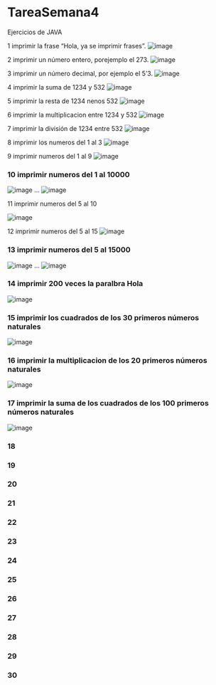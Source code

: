 # TareaSemana4
Ejercicios de JAVA 

1 imprimir la frase “Hola, ya se imprimir frases”.
![image](https://github.com/user-attachments/assets/810eb1e1-ebde-4601-b484-7eb187fc90b0)


2 imprimir un número entero, porejemplo el 273.
![image](https://github.com/user-attachments/assets/2b259648-148f-4f37-a998-24f9544da83c)


3 imprimir un número decimal, por ejemplo el 5’3.
![image](https://github.com/user-attachments/assets/7a72f852-e805-4b3d-98e4-4bdc9308814b)


4 imprimir la suma de 1234 y 532
![image](https://github.com/user-attachments/assets/772278f8-618c-46d7-ab8a-962a60afc190)


5 imprimir la resta de 1234 nenos 532
![image](https://github.com/user-attachments/assets/5b6ac942-8bdf-49aa-881f-3fb1f386d35e)


6 imprimir la multiplicacion entre 1234 y 532
![image](https://github.com/user-attachments/assets/45b57a62-3a09-426b-befc-069a49737bdd)


7 imprimir la división de 1234 entre 532
![image](https://github.com/user-attachments/assets/21233687-8108-4569-963c-9ea59ecdb037)


8 imprimir los numeros del 1 al 3
![image](https://github.com/user-attachments/assets/4d21da2b-ab69-4514-8809-8d9255d13f07)


9 imprimir numeros del 1 al 9
![image](https://github.com/user-attachments/assets/be248899-d11e-4fe6-9c40-bfd54af38afa)


### 10 imprimir numeros del 1 al 10000
![image](https://github.com/user-attachments/assets/4a06c677-4708-40d3-99fe-e9985b57e14f)
...
![image](https://github.com/user-attachments/assets/887e12e3-f816-4b9f-bea4-2de5a2273bd0)


11 imprimir numeros del 5 al 10


![image](https://github.com/user-attachments/assets/5878d8eb-5161-4466-848e-31b9081f774e)


12 imprimir numeros del 5 al 15	
![image](https://github.com/user-attachments/assets/21621d01-fc82-45bf-9b58-c17283411a0c)


### 13 imprimir numeros del 5 al 15000
![image](https://github.com/user-attachments/assets/20bd7746-fd63-400c-99d4-9f83aef376e9)
...
![image](https://github.com/user-attachments/assets/a5fb127d-daa2-402c-b5be-f3ee42507a68)


### 14 imprimir 200 veces la paralbra Hola
![image](https://github.com/user-attachments/assets/c88c18ec-ebaa-44b4-9985-1375f118f439)


### 15 imprimir los cuadrados de los 30 primeros números naturales
![image](https://github.com/user-attachments/assets/d56480dc-eb02-4662-94aa-ffe6da02a0b1)


### 16 imprimir la multiplicacion de los 20 primeros números naturales
![image](https://github.com/user-attachments/assets/dcabff60-43f1-48df-921a-ddf86d55782c)


### 17 imprimir la suma de los cuadrados de los 100 primeros números naturales
![image](https://github.com/user-attachments/assets/c6fb50b6-d84f-4228-9a38-e8b167e8a07d)


### 18

### 19

### 20

### 21

### 22

### 23

### 24

### 25

### 26

### 27

### 28

### 29

### 30

